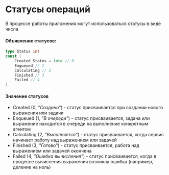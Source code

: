 # Статусы операций
В процессе работы приложения могут использоваться статусы в виде числа
#### Объявление статусов:
```Go
type Status int
const (
	Created Status = iota // 0
	Enqueued // 1
	Calculating // 2
	Finished // 3
	Failed // 4
)
```
#### Значение статусов
* Created (0, *"Создано"*) - статус присваивается при создании нового выражения или задачи
* Enqueued (1, *"В очереди"*) - статус присваивается, задача или выражение находится в очереди на выполнение конкретным агентом
* Calculating (2, *"Выполняется"*) - статус присваивается, когда сервис начинает работу над выражением или задачей
* Finished (3, *"Готово"*) - статус присваивается, работа над выражением или задачей окончена
* Failed (4, *"Ошибка вычисления"*) - статус присваивается, когда в процессе вычисления выражения возникла ошибка (например, деление на ноль)